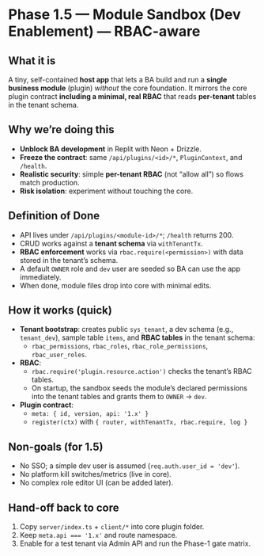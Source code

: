 # Phase 1.5 — Module Sandbox (Dev Enablement) — **RBAC-aware**

## What it is
A tiny, self-contained **host app** that lets a BA build and run a **single business module** (plugin) *without* the core foundation. It mirrors the core plugin contract **including a minimal, real RBAC** that reads **per-tenant** tables in the tenant schema.

## Why we’re doing this
- **Unblock BA development** in Replit with Neon + Drizzle.
- **Freeze the contract**: same `/api/plugins/<id>/*`, `PluginContext`, and `/health`.
- **Realistic security**: simple **per-tenant RBAC** (not “allow all”) so flows match production.
- **Risk isolation**: experiment without touching the core.

## Definition of Done
- API lives under `/api/plugins/<module-id>/*`; `/health` returns 200.
- CRUD works against a **tenant schema** via `withTenantTx`.
- **RBAC enforcement** works via `rbac.require(<permission>)` with data stored in the tenant’s schema.
- A default `OWNER` role and `dev` user are seeded so BA can use the app immediately.
- When done, module files drop into core with minimal edits.

## How it works (quick)
- **Tenant bootstrap**: creates public `sys_tenant`, a dev schema (e.g., `tenant_dev`), sample table `items`, and **RBAC tables** in the tenant schema:
  - `rbac_permissions`, `rbac_roles`, `rbac_role_permissions`, `rbac_user_roles`.
- **RBAC**:
  - `rbac.require('plugin.resource.action')` checks the tenant’s RBAC tables.
  - On startup, the sandbox seeds the module’s declared permissions into the tenant tables and grants them to `OWNER` → `dev`.
- **Plugin contract**:
  - `meta: { id, version, api: '1.x' }`
  - `register(ctx)` with `{ router, withTenantTx, rbac.require, log }`

## Non-goals (for 1.5)
- No SSO; a simple dev user is assumed (`req.auth.user_id = 'dev'`).
- No platform kill switches/metrics (live in core).
- No complex role editor UI (can be added later).

## Hand-off back to core
1) Copy `server/index.ts` + `client/*` into core plugin folder.
2) Keep `meta.api === '1.x'` and route namespace.
3) Enable for a test tenant via Admin API and run the Phase-1 gate matrix.
